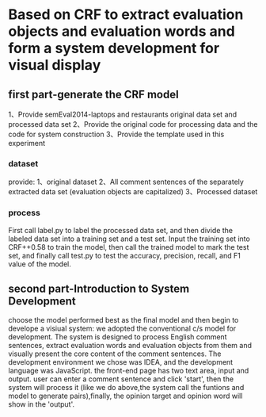 # Based on CRF to extract evaluation objects and evaluation words and form a system development for visual display
## first part-generate the CRF model
1、Provide semEval2014-laptops and restaurants original data set and processed data set
2、Provide the original code for processing data and the code for system construction
3、Provide the template used in this experiment

### dataset
provide:
1、original dataset
2、All comment sentences of the separately extracted data set (evaluation objects are capitalized)
3、Processed dataset

### process
First call label.py to label the processed data set, and then divide the labeled data set into a training set and a test set. Input the training set into CRF++0.58 to train the model, then call the trained model to mark the test set, and finally call test.py to test the accuracy, precision, recall, and F1 value of the model.


## second part-Introduction to System Development
choose the model performed best as the final model and then begin to develope a visiual system:
  we adopted the conventional c/s model for development. The system is designed to process English comment sentences, extract evaluation words and evaluation objects from them and visually present the core content of the comment sentences. The development environment we chose was IDEA, and the development language was JavaScript.
  the front-end page has two text area, input and output. user can enter a comment sentence and click 'start', then the system will process it (like we do above,the system call the funtions and model to generate pairs),finally, the opinion target and opinion word will show in the 'output'.
